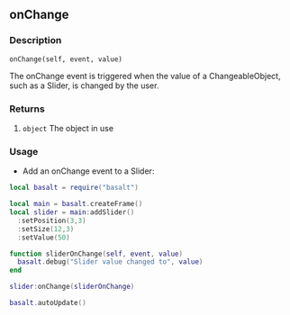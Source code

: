 ## onChange

### Description

`onChange(self, event, value)`

The onChange event is triggered when the value of a ChangeableObject, such as a Slider, is changed by the user.

### Returns

1. `object` The object in use

### Usage

* Add an onChange event to a Slider:

```lua
local basalt = require("basalt")

local main = basalt.createFrame()
local slider = main:addSlider()
  :setPosition(3,3)
  :setSize(12,3)
  :setValue(50)

function sliderOnChange(self, event, value)
  basalt.debug("Slider value changed to", value)
end

slider:onChange(sliderOnChange)

basalt.autoUpdate()
```
